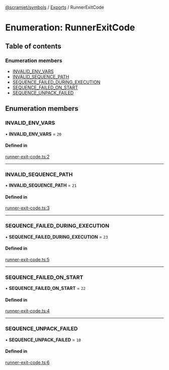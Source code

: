 [@scramjet/symbols](../README.md) / [Exports](../modules.md) / RunnerExitCode

# Enumeration: RunnerExitCode

## Table of contents

### Enumeration members

- [INVALID\_ENV\_VARS](RunnerExitCode.md#invalid_env_vars)
- [INVALID\_SEQUENCE\_PATH](RunnerExitCode.md#invalid_sequence_path)
- [SEQUENCE\_FAILED\_DURING\_EXECUTION](RunnerExitCode.md#sequence_failed_during_execution)
- [SEQUENCE\_FAILED\_ON\_START](RunnerExitCode.md#sequence_failed_on_start)
- [SEQUENCE\_UNPACK\_FAILED](RunnerExitCode.md#sequence_unpack_failed)

## Enumeration members

### INVALID\_ENV\_VARS

• **INVALID\_ENV\_VARS** = `20`

#### Defined in

[runner-exit-code.ts:2](https://github.com/scramjetorg/transform-hub/blob/HEAD/packages/symbols/src/runner-exit-code.ts#L2)

___

### INVALID\_SEQUENCE\_PATH

• **INVALID\_SEQUENCE\_PATH** = `21`

#### Defined in

[runner-exit-code.ts:3](https://github.com/scramjetorg/transform-hub/blob/HEAD/packages/symbols/src/runner-exit-code.ts#L3)

___

### SEQUENCE\_FAILED\_DURING\_EXECUTION

• **SEQUENCE\_FAILED\_DURING\_EXECUTION** = `23`

#### Defined in

[runner-exit-code.ts:5](https://github.com/scramjetorg/transform-hub/blob/HEAD/packages/symbols/src/runner-exit-code.ts#L5)

___

### SEQUENCE\_FAILED\_ON\_START

• **SEQUENCE\_FAILED\_ON\_START** = `22`

#### Defined in

[runner-exit-code.ts:4](https://github.com/scramjetorg/transform-hub/blob/HEAD/packages/symbols/src/runner-exit-code.ts#L4)

___

### SEQUENCE\_UNPACK\_FAILED

• **SEQUENCE\_UNPACK\_FAILED** = `10`

#### Defined in

[runner-exit-code.ts:6](https://github.com/scramjetorg/transform-hub/blob/HEAD/packages/symbols/src/runner-exit-code.ts#L6)

